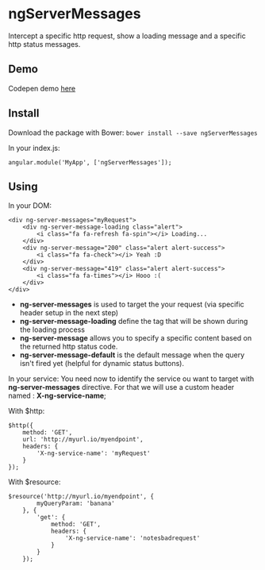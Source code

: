 # ngServerMessages

Intercept a specific http request, show a loading message and a specific http status messages.

## Demo

Codepen demo [here]()

## Install

Download the package with Bower:
```bower install --save ngServerMessages```

In your index.js:

```
angular.module('MyApp', ['ngServerMessages']);
```

## Using

In your DOM:

```
<div ng-server-messages="myRequest">
	<div ng-server-message-loading class="alert">
		<i class="fa fa-refresh fa-spin"></i> Loading...
	</div>
	<div ng-server-message="200" class="alert alert-success">
		<i class="fa fa-check"></i> Yeah :D
	</div>
	<div ng-server-message="419" class="alert alert-success">
		<i class="fa fa-times"></i> Hooo :(
	</div>
</div>
```

- **ng-server-messages** is used to target the your request (via specific header setup in the next step)
- **ng-server-message-loading** define the tag that will be shown during the loading process
- **ng-server-message** allows you to specify a specific content based on the returned http status code.
- **ng-server-message-default** is the default message when the query isn't fired yet (helpful for dynamic status buttons).

In your service:
You need now to identify the service ou want to target with **ng-server-messages** directive.
For that we will use a custom header named : **X-ng-service-name**;

With $http:

```
$http({
	method: 'GET',
	url: 'http://myurl.io/myendpoint',
	headers: {
		'X-ng-service-name': 'myRequest'
	}
});
```

With $resource:

```
$resource('http://myurl.io/myendpoint', { 
		myQueryParam: 'banana'
	}, {
		'get': {
			method: 'GET',
			headers: {
				'X-ng-service-name': 'notesbadrequest'
			}
		}
	});
```